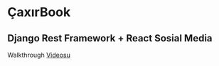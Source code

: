 <h1>ÇaxırBook</h1>
<h2>Django Rest Framework + React Sosial Media</h2>
Walkthrough <a href="https://www.youtube.com/watch?v=vON92Vosf_M">Videosu</a>
